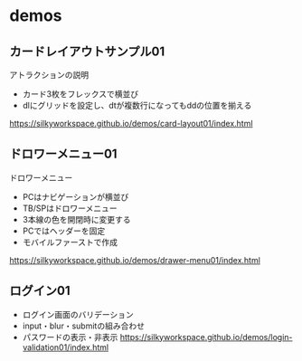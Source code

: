 # demos

## カードレイアウトサンプル01
アトラクションの説明
- カード3枚をフレックスで横並び
- dlにグリッドを設定し、dtが複数行になってもddの位置を揃える

https://silkyworkspace.github.io/demos/card-layout01/index.html


## ドロワーメニュー01
ドロワーメニュー
- PCはナビゲーションが横並び
- TB/SPはドロワーメニュー
- 3本線の色を開閉時に変更する
- PCではヘッダーを固定
- モバイルファーストで作成

https://silkyworkspace.github.io/demos/drawer-menu01/index.html


## ログイン01
- ログイン画面のバリデーション
- input・blur・submitの組み合わせ
- パスワードの表示・非表示
https://silkyworkspace.github.io/demos/login-validation01/index.html